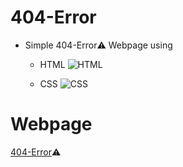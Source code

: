 # 404-Error

- Simple 404-Error⚠️ Webpage using 

  * HTML ![HTML](https://img.shields.io/badge/-HTML-05122A?style=flat&logo=HTML5)

  * CSS  ![CSS](https://img.shields.io/badge/-CSS-05122A?style=flat&logo=CSS3&logoColor=1572B6)

# Webpage 
 [404-Error](https://404-error-sandy.vercel.app/)⚠️
